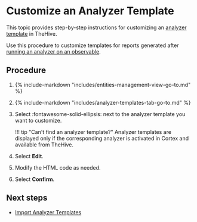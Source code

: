# Customize an Analyzer Template

<!-- md:permission `[admin] managePlatform` -->

This topic provides step-by-step instructions for customizing an [analyzer template](about-analyzer-templates.md) in TheHive.

Use this procedure to customize templates for reports generated after [running an analyzer on an observable](../../user-guides/analyst-corner/cases/observables/run-analyzers-on-an-observable.md).

<h2>Procedure</h2>

1. {% include-markdown "includes/entities-management-view-go-to.md" %}

2. {% include-markdown "includes/analyzer-templates-tab-go-to.md" %}

3. Select :fontawesome-solid-ellipsis: next to the analyzer template you want to customize.

    !!! tip "Can't find an analyzer template?"
        Analyzer templates are displayed only if the corresponding analyzer is activated in Cortex and available from TheHive.

4. Select **Edit**.

5. Modify the HTML code as needed.

6. Select **Confirm**.

<h2>Next steps</h2>

* [Import Analyzer Templates](import-analyzer-templates.md)
